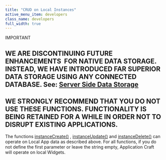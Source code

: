 ```yaml
---
title: "CRUD on Local Instances"
active_menu_item: developers
class_name: developers
full_width: true
---
```



IMPORTANT

## WE ARE DISCONTINUING FUTURE ENHANCEMENTS  FOR NATIVE DATA STORAGE. INSTEAD, WE HAVE INTRODUCED FAR SUPERIOR DATA STORAGE USING ANY CONNECTED DATABASE. See: [Server Side Data Storage](../../../../../data-storage/server-side-data-storage/index.htm)

## WE STRONGLY RECOMMEND THAT YOU DO NOT USE THESE FUNCTIONS. FUNCTIONALITY IS BEING RETAINED FOR A WHILE IN ORDER NOT TO DISRUPT EXISTING APPLICATIONS.

The functions [instanceCreate()](../../../../../scripting-apis/client-api/instance-data-functions/instancecreate.htm) , [instanceUpdate()](../../../../../scripting-apis/client-api/instance-data-functions/instancesave.htm) and [instanceDelete()](../../../../../scripting-apis/client-api/instance-data-functions/instancedelete.htm) can operate on Local App data as described above. For all functions, if you do not define the first parameter or leave the string empty, Application Craft will operate on local Widgets.

